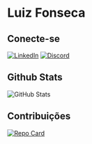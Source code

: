 # Luiz Fonseca

## Conecte-se
[![LinkedIn](https://img.shields.io/badge/LinkedIn-000?style=for-the-badge&logo=linkedin&logoColor=0E76A8)](https://www.linkedin.com/in/luizfsf/) [![Discord](https://img.shields.io/badge/Discord-000?style=for-the-badge&logo=discord)](https://https://discord.com/channels/@luizfelz/)


## Github Stats
![GitHub Stats](https://github-readme-stats.vercel.app/api?username=luizfelz&theme=transparent&bg_color=327&border_color=30A3DC&show_icons=true&icon_color=30A3DC&title_color=EEB1B1&text_color=FFF&hide_title=true&hide=stars)


## Contribuições
[![Repo Card](https://github-readme-stats.vercel.app/api/pin/?username=luizfelz&repo=dio-lab-open-source&bg_color=327&border_color=30A3DC&show_icons=true&icon_color=30A3DC&title_color=EEB1B1&text_color=FFF)](https://github.com/Luizfelz/dio-lab-open-source)